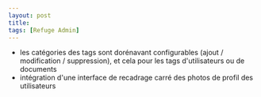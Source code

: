 ```yaml
---
layout: post
title:
tags: [Refuge Admin]
---
```


- les catégories des tags sont dorénavant configurables (ajout / modification / suppression), et cela pour les tags d'utilisateurs ou de documents
- intégration d'une interface de recadrage carré des photos de profil des utilisateurs
